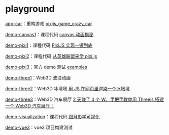 # playground

[app-car](https://aodazhang.com/project/playground/app-car.html)：重构游戏 [pixijs_game_crazy_car](https://github.com/Zion0707/pixijs_game_crazy_car)

[demo-canvas1](https://aodazhang.com/project/playground/demo-canvas1.html)：课程代码 [canvas 动画揭秘](https://study.miaov.com/study/remote/chapter/336)

[demo-pixi1](https://aodazhang.com/project/playground/demo-pixi1.html)：课程代码 [PixiJS 实现一镜到底](https://www.bilibili.com/video/av371580025/)

[demo-pixi2](https://aodazhang.com/project/playground/demo-pixi2.html)：课程代码 [从英雄联盟来学 pixi.js](https://juejin.cn/post/6937862827499749406)

[demo-pixi3](https://aodazhang.com/project/playground/demo-pixi3.html)：官方 demo 测试 [examples](https://pixijs.io/examples)

[demo-three1](https://aodazhang.com/project/playground/demo-three1.html)：Web3D 波浪动画

[demo-three2](https://aodazhang.com/project/playground/demo-three2.html)：Web3D 冰墩墩 [用 JS 在网页里渲染一个冰墩墩](https://www.bilibili.com/video/BV17L4y1s7sv)

[demo-three3](https://aodazhang.com/project/playground/demo-three3.html)：Web3D 汽车展厅 [2 天赚了 4 个 W，手把手教你用 Threejs 搭建一个 Web3D 汽车展厅！](https://juejin.cn/post/6981249521258856456)

[demo-visualization](https://aodazhang.com/project/playground/demo-visualization.html)：课程代码 [跟月影学可视化](https://time.geekbang.org/column/intro/100053801)

[demo-vue3](https://aodazhang.com/project/playground/demo-vue3.html)：vue3 项目构建测试
